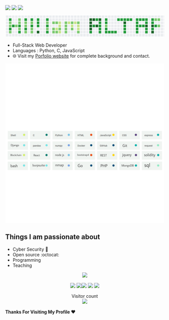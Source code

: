 

[<img src="https://img.shields.io/badge/twitter-%231DA1F2.svg?&style=for-the-badge&logo=twitter&logoColor=white" />](https://mobile.twitter.com/AltafShaikh07)  [<img src="https://img.shields.io/badge/linkedin-%230077B5.svg?&style=for-the-badge&logo=linkedin&logoColor=white" />](https://www.linkedin.com/in/altaf-shaikh-a93198179) [<img src = "https://img.shields.io/badge/instagram-%23E4405F.svg?&style=for-the-badge&logo=instagram&logoColor=white">](https://www.instagram.com/ialtafshaikh/)


<p align="center"><a href="https://www.altafshaikh.ml/"><img src="https://raw.githubusercontent.com/altaf99/altaf99/master/images/altaf_contri_text.png" width="900"></a></p>

- Full-Stack Web Developer
- Languages : Python, C, JavaScript
- 🌐 Visit my [Porfolio website](https://www.altafshaikh.ml/) for complete background and contact.


<div align=center>
  
   <p align=center><a href="https://github.com/altaf99"><img src=https://raw.githubusercontent.com/altaf99/altaf99/master/images/technologies.png" title="Technologies I use" align=center/></a></p>
   
</div>
 

## Things I am passionate about

- Cyber Security :robot:
- Open source :octocat:
- Programming
- Teaching

<p align = "center">
  <img src = "https://github-readme-stats.vercel.app/api?username=altaf99&show_icons=true&theme=radical&line_height=27">
</p>


<p align="center">
<img src="https://i.giphy.com/media/LMt9638dO8dftAjtco/200.webp" width="150"> <img src="https://i.giphy.com/media/KzJkzjggfGN5Py6nkT/200.webp" width="150"><img src="https://i.giphy.com/media/IdyAQJVN2kVPNUrojM/200.webp" width="150"> <img src="https://media.giphy.com/media/UWt0rhp21JgLwoeFQP/giphy.gif" width ="150"/> <img src="https://media.giphy.com/media/kH6CqYiquZawmU1HI6/giphy.gif" width ="150"/> 
</p>
<!--
**altaf99/altaf99** is a ✨ _special_ ✨ repository because its `README.md` (this file) appears on your GitHub profile.
-->
<p align="center"> 
  Visitor count<br>
  <img src="https://profile-counter.glitch.me/altaf99/count.svg" />
</p>

**Thanks For Visiting My Profile ❤️** 

